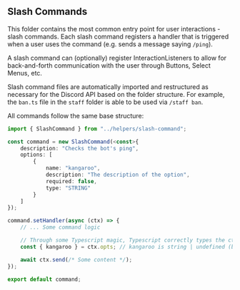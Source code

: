 ## Slash Commands

This folder contains the most common entry point for user interactions - slash commands. Each slash command registers a handler that is triggered when a user uses the command (e.g. sends a message saying `/ping`).

A slash command can (optionally) register InteractionListeners to allow for back-and-forth communication with the user through Buttons, Select Menus, etc.

Slash command files are automatically imported and restructured as necessary for the Discord API based on the folder structure. For example, the `ban.ts` file in the `staff` folder is able to be used via `/staff ban`.

All commands follow the same base structure:

```ts
import { SlashCommand } from "../helpers/slash-command";

const command = new SlashCommand(<const>{
    description: "Checks the bot's ping",
    options: [
        {
            name: "kangaroo",
            description: "The description of the option",
            required: false,
            type: "STRING"
        }
    ]
});

command.setHandler(async (ctx) => {
    // ... Some command logic

    // Through some Typescript magic, Typescript correctly types the ctx.opts object
    const { kangaroo } = ctx.opts; // kangaroo is string | undefined (because it's not required, it can be undefined)

    await ctx.send(/* Some content */);
});

export default command;
```
